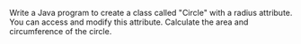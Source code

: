 Write a Java program to create a class called "Circle" with a radius attribute. You can access and modify this attribute. Calculate the area and circumference of the circle.
